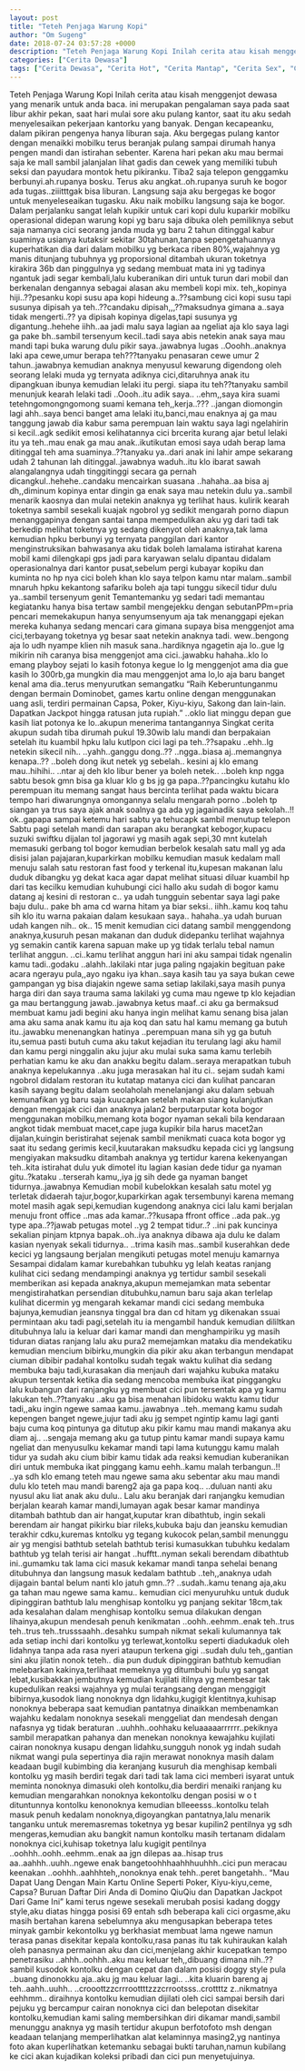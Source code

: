 ```yaml
---
layout: post
title: "Teteh Penjaga Warung Kopi"
author: "Om Sugeng"
date: 2018-07-24 03:57:28 +0000
description: "Teteh Penjaga Warung Kopi Inilah cerita atau kisah menggenjot dewasa yang menarik untuk anda baca. ini merupakan pengalaman saya pada saat libur akhir pekan, saat hari mulai sore aku pulang kantor, s..."
categories: ["Cerita Dewasa"]
tags: ["Cerita Dewasa", "Cerita Hot", "Cerita Mantap", "Cerita Sex", "Cinta Hanya Nafsu", "Cinta Terlarang"]
---
```



Teteh Penjaga Warung Kopi
Inilah cerita atau kisah menggenjot dewasa yang menarik untuk anda baca. ini merupakan pengalaman saya pada saat libur akhir pekan, saat hari mulai sore aku pulang kantor, saat itu aku sedah menyelesaikan pekerjaan kantorku yang banyak. Dengan kecapeanku, dalam pikiran pengenya hanya liburan saja. Aku bergegas pulang kantor dengan menaikki mobilku terus beranjak pulang sampai dirumah hanya pengen mandi dan istirahan sebenter. Karena hari pekan aku mau bermai saja ke mall sambil jalanjalan lihat gadis dan cewek yang memiliki tubuh seksi dan payudara montok hetu pikiranku. Tiba2 saja telepon genggamku berbunyi.ah.rupanya bosku.
Terus aku angkat..oh.rupanya suruh ke bogor ada tugas..ziiitttgak bisa liburan. Langsung saja aku bergegas ke bogor untuk menyeleseaikan tugasku. Aku naik mobilku langsung saja ke bogor. Dalam perjalanku sangat lelah kupikir untuk cari kopi dulu kuparkir mobilku operasional didepan warung kopi yg baru saja dibuka oleh pemiliknya sebut saja namanya cici seorang janda muda yg baru 2 tahun ditinggal kabur suaminya usianya kutaksir sekitar 30tahunan,tanpa sepengetahuannya kuperhatikan dia dari dalam mobilku yg berkaca riben 80%,wajahnya yg manis ditunjang tubuhnya yg proporsional ditambah ukuran toketnya kirakira 36b dan pinggulnya yg sedang membuat mata ini yg tadinya ngantuk jadi segar kembali,lalu kuberanikan diri untuk turun dari mobil dan berkenalan dengannya sebagai alasan aku membeli kopi mix.
teh,,kopinya hiji..??pesanku
kopi susu apa kopi hideung a..??sambung cici
kopi susu tapi susunya dipisah ya teh..??candaku
dipisah,,,??maksudnya gimana a..saya tidak mengerti..??
ya dipisah kopinya digelas,tapi susunya yg digantung..hehehe
iihh..aa jadi malu saya lagian aa ngeliat aja klo saya lagi ga pake bh..sambil tersenyum kecil..tadi saya abis netekin anak saya mau mandi tapi buka warung dulu pikir saya..jawabnya lugas
..Ooohh..anaknya laki apa cewe,umur berapa teh???tanyaku penasaran
cewe umur 2 tahun..jawabnya
kemudian anaknya menyusul kewarung digendong oleh seorang lelaki muda yg ternyata adiknya cici,ditaruhnya anak itu dipangkuan ibunya kemudian lelaki itu pergi.
siapa itu teh??tanyaku sambil menunjuk kearah lelaki tadi
..Oooh..itu adik saya..
..ehm,,saya kira suami tetehngomongngomong suami kemana teh,,kerja..???
..jangan diomongin lagi ahh..saya benci banget ama lelaki itu,banci,mau enaknya aj ga mau tanggung jawab dia kabur sama perempuan lain waktu saya lagi ngelahirin si kecil..agk sedikit emosi kelihatannya cici brcerita
kurang ajar betul lelaki itu ya teh..mau enak ga mau anak..ikutikutan emosi saya
udah berap lama ditinggal teh ama suaminya..??tanyaku
ya..dari anak ini lahir ampe sekarang udah 2 tahunan lah ditinggal..jawabnya
waduh..itu klo ibarat sawah alangalangnya udah tinggitinggi secara ga pernah dicangkul..hehehe..candaku mencairkan suasana
..hahaha..aa bisa aj dh,,diminum kopinya entar dingin ga enak saya mau netekin dulu ya..sambil menarik kaosnya dan mulai netekin anaknya yg terlihat haus.
kulirik kearah toketnya sambil sesekali kuajak ngobrol yg sedikit mengarah porno diapun menanggapinya dengan santai tanpa mempedulikan aku yg dari tadi tak berkedip melihat toketnya yg sedang dikenyot oleh anaknya,tak lama kemudian hpku berbunyi yg ternyata panggilan dari kantor menginstruksikan bahwasanya aku tidak boleh lamalama istirahat karena mobil kami dilengkapi gps jadi para karyawan selalu dipantau didalam operasionalnya dari kantor pusat,sebelum pergi kubayar kopiku dan kuminta no hp nya cici
boleh khan klo saya telpon kamu ntar malam..sambil mnaruh hpku kekantong safariku
boleh aja tapi tunggu sikecil tidur dulu ya..sambil tersenyum genit
Temantemanku yg sedari tadi memantau kegiatanku hanya bisa tertaw sambil mengejekku dengan sebutanPPm=pria pencari memekakupun hanya senyumsenyum aja tak menanggapi ejekan mereka kuhanya sedang mencari cara gimana supaya bisa menggenjot ama cici,terbayang toketnya yg besar saat netekin anaknya tadi.
wew..bengong aja lo udh nyampe klien nih masuk sana..hardiknya
ngagetin aja lo..gue lg mikirin nih caranya bisa menggenjot ama cici..jawabku
hahaha..klo lo emang playboy sejati lo kasih fotonya kegue lo lg menggenjot ama dia gue kasih lo 300rb,ga mungkin dia mau menggenjot ama lo,lo aja baru banget kenal ama dia..terus menyurutkan semangatku
“Raih Keberuntunganmu dengan bermain Dominobet, games kartu online dengan menggunakan uang asli, terdiri permainan Capsa, Poker, Kiyu-kiyu, Sakong dan lain-lain. Dapatkan Jackpot hingga ratusan juta rupiah.”
..oklo liat minggu depan gue kasih liat potonya ke lo..akupun menerima tantangannya
Singkat cerita akupun sudah tiba dirumah pukul 19.30wib lalu mandi dan berpakaian setelah itu kuambil hpku lalu kutlpon cici
lagi pa teh..??sapaku
..ehh..lg netekin sikecil nih..
..yahh..ganggu dong..??
..ngga..biasa aj..memangnya kenapa..??
..boleh dong ikut netek yg sebelah..
kesini aj klo emang mau..hihihi..
..ntar aj deh klo libur bener ya boleh netek..
..boleh knp ngga
sabtu besok gmn bisa ga kluar klo g bs jg ga papa..??pancingku kutahu klo perempuan itu memang sangat haus bercinta terlihat pada waktu bicara tempo hari diwarungnya omongannya selalu mengarah porno
..boleh tp siangan ya trus saya ajak anak soalnya ga ada yg jagainadik saya sekolah..!!
ok..gapapa sampai ketemu hari sabtu ya tehucapk sambil menutup telepon
Sabtu pagi setelah mandi dan sarapan aku berangkat kebogor,kupacu suzuki swiftku dijalan tol jagorawi yg masih agak sepi,30 mnt kutelah memasuki gerbang tol bogor kemudian berbelok kesalah satu mall yg ada disisi jalan pajajaran,kuparkirkan mobilku kemudian masuk kedalam mall menuju salah satu restoran fast food y terkenal itu,kupesan makanan lalu duduk dibangku yg dekat kaca agar dapat melihat situasi diluar kuambil hp dari tas kecilku kemudian kuhubungi cici
hallo aku sudah di bogor kamu datang aj kesini di restoran c..
ya udah tungguin sebentar saya lagi pake baju dulu..
pake bh ama cd warna hitam ya biar seksi..
iihh..kamu koq tahu sih klo itu warna pakaian dalam kesukaan saya..
hahaha..ya udah buruan udah kangen nih..
ok..
15 menit kemudian cici datang sambil menggendong anaknya,kusuruh pesan makanan dan duduk didepanku terlihat wajahnya yg semakin cantik karena sapuan make up yg tidak terlalu tebal namun terlihat anggun.
..ci..kamu terlihat anggun hari ini aku sampai tidak ngenalin kamu tadi..godaku
..alahh..lakilaki ntar juga paling ngajakin begituan pake acara ngerayu pula,,ayo ngaku iya khan..saya kasih tau ya saya bukan cewe gampangan yg bisa diajakin ngewe sama setiap lakilaki,saya masih punya harga diri dan saya trauma sama lakilaki yg cuma mau ngewe tp klo kejadian ga mau bertanggung jawab..jawabnya ketus
maaf..ci aku ga bermaksud membuat kamu jadi begini aku hanya ingin melihat kamu senang bisa jalan ama aku sama anak kamu itu aja koq dan satu hal kamu memang ga butuh itu..jawabku menenangkan hatinya
..perempuan mana sih yg ga butuh itu,semua pasti butuh cuma aku takut kejadian itu terulang lagi aku hamil dan kamu pergi ninggalin aku jujur aku mulai suka sama kamu terlebih perhatian kamu ke aku dan anakku begitu dalam..seraya merapatkan tubuh anaknya kepelukannya
..aku juga merasakan hal itu ci..
sejam sudah kami ngobrol didalam restoran itu kutatap matanya cici dan kulihat pancaran kasih sayang begitu dalam seolaholah menelanjangi aku dalam sebuah kemunafikan yg baru saja kuucapkan
setelah makan siang kulanjutkan dengan mengajak cici dan anaknya jalan2 berputarputar kota bogor menggunakan mobilku,memang kota bogor nyaman sekali bila kendaraan angkot tidak membuat macet,cape juga kupikir bila harus macet2an dijalan,kuingin beristirahat sejenak sambil menikmati cuaca kota bogor yg saat itu sedang gerimis kecil,kuutarakan maksudku kepada cici yg langsung mengiyakan maksudku ditambah anaknya yg tertidur karena kekenyangan
teh..kita istirahat dulu yuk dimotel itu lagian kasian dede tidur ga nyaman gitu..?kataku
..terserah kamu,,iya jg sih dede ga nyaman banget tidurnya..jawabnya
Kemudian mobil kubelokkan kesalah satu motel yg terletak didaerah tajur,bogor,kuparkirkan agak tersembunyi karena memang motel masih agak sepi,kemudian kugendong anaknya cici lalu kami berjalan menuju front office
..mas ada kamar..??kusapa ffront office
..ada pak..yg type apa..??jawab petugas motel
..yg 2 tempat tidur..?
..ini pak kuncinya sekalian pinjam ktpnya bapak..oh..iya anaknya dibawa aja dulu ke dalam kasian nyenyak sekali tidurnya..
..trima kasih mas..sambil kuserahkan dede kecici yg langsaung berjalan mengikuti petugas motel menuju kamarnya
Sesampai didalam kamar kurebahkan tubuhku yg lelah keatas ranjang kulihat cici sedang mendampingi anaknya yg tertidur sambil sesekali memberikan asi kepada anaknya,akupun memejamkan mata sebentar mengistirahatkan persendian ditubuhku,namun baru saja akan terlelap kulihat dicermin yg mengarah kekamar mandi cici sedang membuka bajunya,kemudian jeansnya tinggal bra dan cd hitam yg dikenakan ssuai permintaan aku tadi pagi,setelah itu ia mengambil handuk kemudian dililtkan ditubuhnya lalu ia keluar dari kamar mandi dan menghampiriku yg masih tiduran diatas ranjang lalu aku pura2 memejamkan mataku dia mendekatiku kemudian mencium bibirku,mungkin dia pikir aku akan terbangun mendapat ciuman dibibir padahal kontolku sudah tegak waktu kulihat dia sedang membuka baju tadi,kurasakan dia menjauh dari wajahku kubuka mataku akupun tersentak ketika dia sedang mencoba membuka ikat pinggangku lalu kubangun dari ranjangku yg membuat cici pun tersentak
apa yg kamu lakukan teh..??tanyaku
..aku ga bisa menahan libidoku waktu kamu tidur tadi,,aku ingin ngewe samaa kamu..jawabnya
..teh..memang kamu sudah kepengen banget ngewe,jujur tadi aku jg sempet ngintip kamu lagi ganti baju cuma koq pintunya ga ditutup aku pikir kamu mau mandi makanya aku diam aj..
..sengaja memang aku ga tutup pintu kamar mandi supaya kamu ngeliat dan menyusulku kekamar mandi tapi lama kutunggu kamu malah tidur ya sudah aku cium bibir kamu tidak ada reaksi kemudian kuberanikan diri untuk membuka ikat pinggang kamu eehh..kamu malah terbangun..!!
..ya sdh klo emang teteh mau ngewe sama aku sebentar aku mau mandi dulu klo teteh mau mandi bareng2 aja ga papa koq..
..duluan nanti aku nyusul aku liat anak aku dulu..
Lalu aku beranjak dari ranjangku kemudian berjalan kearah kamar mandi,lumayan agak besar kamar mandinya ditambah bathtub dan air hangat,kuputar kran dibathtub, ingin sekali berendam air hangat pikirku biar rileks,kubuka baju dan jeansku kemudian terakhir cdku,kuremas kntolku yg tegang kukocok pelan,sambil menunggu air yg mengisi bathtub setelah bathtub terisi kumasukkan tubuhku kedalam bathtub yg telah terisi air hangat
..hufftt..nyman sekali berendam dibathtub ini..gumamku
tak lama cici masuk kekamar mandi tanpa sehelai benang ditubuhnya dan langsung masuk kedalam bathtub
..teh,,anaknya udah dijagain bantal belum nanti klo jatuh gmn..??
..sudah..kamu tenang aja,aku ga tahan mau ngewe sama kamu..
kemudian cici menyuruhku untuk duduk dipinggiran bathtub lalu menghisap kontolku yg panjang sekitar 18cm,tak ada kesalahan dalam menghisap kontolku semua dilakukan dengan lihainya,akupun mendesah penuh kenikmatan
..oohh..eehmm..enak teh..trus teh..trus teh..trusssaahh..desahku
sumpah nikmat sekali kulumannya tak ada setiap inchi dari kontolku yg terlewat,kontolku seperti diadukaduk oleh lidahnya tanpa ada rasa nyeri ataupun terkena gigi
..sudah dulu teh,,gantian sini aku jilatin nonok teteh..
dia pun duduk dipinggiran bathtub kemudian melebarkan kakinya,terlihaat memeknya yg ditumbuhi bulu yg sangat lebat,kusibakkan jembutnya kemudian kujilati itilnya yg membesar tak kupedulikan reaksi wajahnya yg mulai terangsang dengan menggigit bibirnya,kusodok liang nonoknya dgn lidahku,kugigit klentitnya,kuhisap nonoknya beberapa saat kemudian pantatnya dinaikkan membenamkan wajahku kedalam nonoknya sesekali menggeliat dan mendesah dengan nafasnya yg tidak beraturan
..uuhhh..oohhaku keluaaaaarrrrrr..pekiknya sambil merapatkan pahanya dan menekan nonoknya kewajahku
kujilati cairan nonoknya kusapu dengan lidahku,sungguh nonok yg indah sudah nikmat wangi pula sepertinya dia rajin merawat nonoknya
masih dalam keadaan bugil kubimbing dia keranjang kusuruh dia menghisap kembali kontolku yg masih berdiri tegak dari tadi
tak lama cici memberi isyarat untuk meminta nonoknya dimasuki oleh kontolku,dia berdiri menaiki ranjang ku kemudian mengarahkan nonoknya kekontolku dengan posisi w o t dituntunnya kontolku kenonoknya kemudian blleeesss..kontolku telah masuk penuh kedalam nonoknya,digoyangkan pantatnya,lalu menarik tanganku untuk meremasremas toketnya yg besar kupilin2 pentilnya yg sdh mengeras,kemudian aku bangkit namun kontolku masih tertanam didalam nonoknya cici,kuhisap toketnya lalu kugigit pentilnya
..oohhh..oohh..eehmm..enak aa jgn dilepas aa..hisap trus aa..aahhh..uuhh..ngewe enak bangetoohhhaahhhuuhhh..cici pun meracau keenakan
..oohhh..aahhhteh,,nonoknya enak tehh..peret bangetahh..
&#8220;Mau Dapat Uang Dengan Main Kartu Online Seperti Poker, Kiyu-kiyu,ceme, Capsa? Buruan Daftar Diri Anda di Domino QiuQiu dan Dapatkan Jackpot Dari Game Ini&#8221;
kami terus ngewe sesekali merubah posisi kadang doggy style,aku diatas hingga posisi 69 entah sdh beberapa kali cici orgasme,aku masih bertahan karena sebelumnya aku mengusapkan beberapa tetes minyak gambir kekontolku yg berkhasiat membuat lama ngewe namun terasa panas disekitar kepala kontolku,rasa panas itu tak kuhiraukan kalah oleh panasnya permainan aku dan cici,menjelang akhir kucepatkan tempo penetrasiku
..ahhh..oohhh..aku mau keluar teh,,dibuang dimana nih..??sambil kusodok kontolku dengan cepat dan dalam posisi doggy style pula
..buang dinonokku aja..aku jg mau keluar lagi..
..kita kluarin bareng aj teh..aahh..uuhh..
..crooottzzcrrroottttzzzcrrootsss..crottttz z..nikmatnya eehhmm..
diraihnya kontolku kemudian dijilati oleh cici sampai bersih dari pejuku yg bercampur cairan nonoknya cici dan belepotan disekitar kontolku,kemudian kami saling membersihkan diri dikamar mandi,sambil menunggu anaknya yg masih tertidur akupun berfotofoto msh dengan keadaan telanjang memperlihatkan alat kelaminnya masing2,yg nantinya foto akan kuperlihatkan ketemanku sebagai bukti taruhan,namun kubilang ke cici akan kujadikan koleksi pribadi dan cici pun menyetujuinya.
